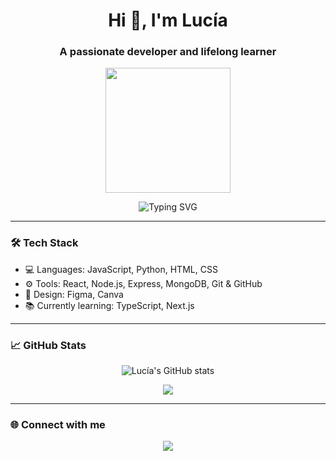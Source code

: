 <h1 align="center">Hi 👋, I'm Lucía</h1>
<h3 align="center">A passionate developer and lifelong learner</h3>

<p align="center">
  <img src="https://your-image-url.com/lucia-avatar.gif" width="200"/>
</p>

<p align="center">
  <img src="https://readme-typing-svg.demolab.com?font=Fira+Code&weight=500&size=24&pause=1000&center=true&vCenter=true&width=435&lines=Hola%2C+soy+Lucía;Desarrolladora+Fullstack;Apasionada+por+la+tecnología+y+el+arte" alt="Typing SVG" />
</p>

---

### 🛠️ Tech Stack

- 💻 Languages: JavaScript, Python, HTML, CSS
- ⚙️ Tools: React, Node.js, Express, MongoDB, Git & GitHub
- 🎨 Design: Figma, Canva
- 📚 Currently learning: TypeScript, Next.js

---

### 📈 GitHub Stats

<p align="center">
  <img src="https://github-readme-stats.vercel.app/api?username=lucia-dev&show_icons=true&theme=radical" alt="Lucía's GitHub stats" />
</p>

<p align="center">
  <img src="https://github-readme-streak-stats.herokuapp.com?user=lucia-dev&theme=radical" />
</p>

---

### 🌐 Connect with me

<p align="center">
  <a href="https://linkedin.com/in/lucia-dev" target="_blank">
    <img src="https://img.shields.io/badge/LinkedIn-0A66C2?style=for-the-badge&logo=linkedin&logoColor=white" />
  </a>
  <a href="https://twitter.com/lucia_dev" target="_blank">
    <img src="https://img.shields.io/badge/Twi
